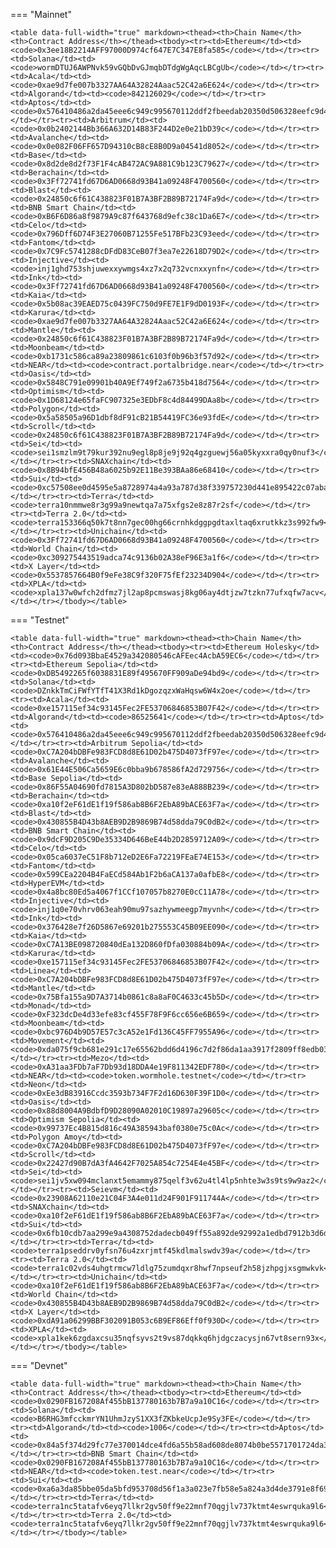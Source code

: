 <!-- The content in this file is auto-generated. Do not modify this file directly. Please see the README.md in the wormhole-mkdocs/scripts directory to learn how to update this page. -->
<!--TOKEN_BRIDGE_ADDRESS-->

=== "Mainnet"

    <table data-full-width="true" markdown><thead><th>Chain Name</th><th>Contract Address</th></thead><tbody><tr><td>Ethereum</td><td><code>0x3ee18B2214AFF97000D974cf647E7C347E8fa585</code></td></tr><tr><td>Solana</td><td><code>wormDTUJ6AWPNvk59vGQbDvGJmqbDTdgWgAqcLBCgUb</code></td></tr><tr><td>Acala</td><td><code>0xae9d7fe007b3327AA64A32824Aaac52C42a6E624</code></td></tr><tr><td>Algorand</td><td><code>842126029</code></td></tr><tr><td>Aptos</td><td><code>0x576410486a2da45eee6c949c995670112ddf2fbeedab20350d506328eefc9d4f</code></td></tr><tr><td>Arbitrum</td><td><code>0x0b2402144Bb366A632D14B83F244D2e0e21bD39c</code></td></tr><tr><td>Avalanche</td><td><code>0x0e082F06FF657D94310cB8cE8B0D9a04541d8052</code></td></tr><tr><td>Base</td><td><code>0x8d2de8d2f73F1F4cAB472AC9A881C9b123C79627</code></td></tr><tr><td>Berachain</td><td><code>0x3Ff72741fd67D6AD0668d93B41a09248F4700560</code></td></tr><tr><td>Blast</td><td><code>0x24850c6f61C438823F01B7A3BF2B89B72174Fa9d</code></td></tr><tr><td>BNB Smart Chain</td><td><code>0xB6F6D86a8f9879A9c87f643768d9efc38c1Da6E7</code></td></tr><tr><td>Celo</td><td><code>0x796Dff6D74F3E27060B71255Fe517BFb23C93eed</code></td></tr><tr><td>Fantom</td><td><code>0x7C9Fc5741288cDFdD83CeB07f3ea7e22618D79D2</code></td></tr><tr><td>Injective</td><td><code>inj1ghd753shjuwexxywmgs4xz7x2q732vcnxxynfn</code></td></tr><tr><td>Ink</td><td><code>0x3Ff72741fd67D6AD0668d93B41a09248F4700560</code></td></tr><tr><td>Kaia</td><td><code>0x5b08ac39EAED75c0439FC750d9FE7E1F9dD0193F</code></td></tr><tr><td>Karura</td><td><code>0xae9d7fe007b3327AA64A32824Aaac52C42a6E624</code></td></tr><tr><td>Mantle</td><td><code>0x24850c6f61C438823F01B7A3BF2B89B72174Fa9d</code></td></tr><tr><td>Moonbeam</td><td><code>0xb1731c586ca89a23809861c6103f0b96b3f57d92</code></td></tr><tr><td>NEAR</td><td><code>contract.portalbridge.near</code></td></tr><tr><td>Oasis</td><td><code>0x5848C791e09901b40A9Ef749f2a6735b418d7564</code></td></tr><tr><td>Optimism</td><td><code>0x1D68124e65faFC907325e3EDbF8c4d84499DAa8b</code></td></tr><tr><td>Polygon</td><td><code>0x5a58505a96D1dbf8dF91cB21B54419FC36e93fdE</code></td></tr><tr><td>Scroll</td><td><code>0x24850c6f61C438823F01B7A3BF2B89B72174Fa9d</code></td></tr><tr><td>Sei</td><td><code>sei1smzlm9t79kur392nu9egl8p8je9j92q4gzguewj56a05kyxxra0qy0nuf3</code></td></tr><tr><td>SNAXchain</td><td><code>0x8B94bfE456B48a6025b92E11Be393BAa86e68410</code></td></tr><tr><td>Sui</td><td><code>0xc57508ee0d4595e5a8728974a4a93a787d38f339757230d441e895422c07aba9</code></td></tr><tr><td>Terra</td><td><code>terra10nmmwe8r3g99a9newtqa7a75xfgs2e8z87r2sf</code></td></tr><tr><td>Terra 2.0</td><td><code>terra153366q50k7t8nn7gec00hg66crnhkdggpgdtaxltaq6xrutkkz3s992fw9</code></td></tr><tr><td>Unichain</td><td><code>0x3Ff72741fd67D6AD0668d93B41a09248F4700560</code></td></tr><tr><td>World Chain</td><td><code>0xc309275443519adca74c9136b02A38eF96E3a1f6</code></td></tr><tr><td>X Layer</td><td><code>0x5537857664B0f9eFe38C9f320F75fEf23234D904</code></td></tr><tr><td>XPLA</td><td><code>xpla137w0wfch2dfmz7jl2ap8pcmswasj8kg06ay4dtjzw7tzkn77ufxqfw7acv</code></td></tr></tbody></table>

=== "Testnet"

    <table data-full-width="true" markdown><thead><th>Chain Name</th><th>Contract Address</th></thead><tbody><tr><td>Ethereum Holesky</td><td><code>0x76d093BbaE4529a342080546cAFEec4AcbA59EC6</code></td></tr><tr><td>Ethereum Sepolia</td><td><code>0xDB5492265f6038831E89f495670FF909aDe94bd9</code></td></tr><tr><td>Solana</td><td><code>DZnkkTmCiFWfYTfT41X3Rd1kDgozqzxWaHqsw6W4x2oe</code></td></tr><tr><td>Acala</td><td><code>0xe157115ef34c93145Fec2FE53706846853B07F42</code></td></tr><tr><td>Algorand</td><td><code>86525641</code></td></tr><tr><td>Aptos</td><td><code>0x576410486a2da45eee6c949c995670112ddf2fbeedab20350d506328eefc9d4f</code></td></tr><tr><td>Arbitrum Sepolia</td><td><code>0xC7A204bDBFe983FCD8d8E61D02b475D4073fF97e</code></td></tr><tr><td>Avalanche</td><td><code>0x61E44E506Ca5659E6c0bba9b678586fA2d729756</code></td></tr><tr><td>Base Sepolia</td><td><code>0x86F55A04690fd7815A3D802bD587e83eA888B239</code></td></tr><tr><td>Berachain</td><td><code>0xa10f2eF61dE1f19f586ab8B6F2EbA89bACE63F7a</code></td></tr><tr><td>Blast</td><td><code>0x430855B4D43b8AEB9D2B9869B74d58dda79C0dB2</code></td></tr><tr><td>BNB Smart Chain</td><td><code>0x9dcF9D205C9De35334D646BeE44b2D2859712A09</code></td></tr><tr><td>Celo</td><td><code>0x05ca6037eC51F8b712eD2E6Fa72219FEaE74E153</code></td></tr><tr><td>Fantom</td><td><code>0x599CEa2204B4FaECd584Ab1F2b6aCA137a0afbE8</code></td></tr><tr><td>HyperEVM</td><td><code>0x4a8bc80Ed5a4067f1CCf107057b8270E0cC11A78</code></td></tr><tr><td>Injective</td><td><code>inj1q0e70vhrv063eah90mu97sazhywmeegp7myvnh</code></td></tr><tr><td>Ink</td><td><code>0x376428e7f26D5867e69201b275553C45B09EE090</code></td></tr><tr><td>Kaia</td><td><code>0xC7A13BE098720840dEa132D860fDfa030884b09A</code></td></tr><tr><td>Karura</td><td><code>0xe157115ef34c93145Fec2FE53706846853B07F42</code></td></tr><tr><td>Linea</td><td><code>0xC7A204bDBFe983FCD8d8E61D02b475D4073fF97e</code></td></tr><tr><td>Mantle</td><td><code>0x75Bfa155a9D7A3714b0861c8a8aF0C4633c45b5D</code></td></tr><tr><td>Monad</td><td><code>0xF323dcDe4d33efe83cf455F78F9F6cc656e6B659</code></td></tr><tr><td>Moonbeam</td><td><code>0xbc976D4b9D57E57c3cA52e1Fd136C45FF7955A96</code></td></tr><tr><td>Movement</td><td><code>0xda075f9cb681e291c17e65562bdd6d4196c7d2f86da1aa3917f2809ff8edb03d</code></td></tr><tr><td>Mezo</td><td><code>0xA31aa3FDb7aF7Db93d18DDA4e19F811342EDF780</code></td></tr><tr><td>NEAR</td><td><code>token.wormhole.testnet</code></td></tr><tr><td>Neon</td><td><code>0xEe3dB83916Ccdc3593b734F7F2d16D630F39F1D0</code></td></tr><tr><td>Oasis</td><td><code>0x88d8004A9BdbfD9D28090A02010C19897a29605c</code></td></tr><tr><td>Optimism Sepolia</td><td><code>0x99737Ec4B815d816c49A385943baf0380e75c0Ac</code></td></tr><tr><td>Polygon Amoy</td><td><code>0xC7A204bDBFe983FCD8d8E61D02b475D4073fF97e</code></td></tr><tr><td>Scroll</td><td><code>0x22427d90B7dA3fA4642F7025A854c7254E4e45BF</code></td></tr><tr><td>Sei</td><td><code>sei1jv5xw094mclanxt5emammy875qelf3v62u4tl4lp5nhte3w3s9ts9w9az2</code></td></tr><tr><td>Seievm</td><td><code>0x23908A62110e21C04F3A4e011d24F901F911744A</code></td></tr><tr><td>SNAXchain</td><td><code>0xa10f2eF61dE1f19f586ab8B6F2EbA89bACE63F7a</code></td></tr><tr><td>Sui</td><td><code>0x6fb10cdb7aa299e9a4308752dadecb049ff55a892de92992a1edbd7912b3d6da</code></td></tr><tr><td>Terra</td><td><code>terra1pseddrv0yfsn76u4zxrjmtf45kdlmalswdv39a</code></td></tr><tr><td>Terra 2.0</td><td><code>terra1c02vds4uhgtrmcw7ldlg75zumdqxr8hwf7npseuf2h58jzhpgjxsgmwkvk</code></td></tr><tr><td>Unichain</td><td><code>0xa10f2eF61dE1f19f586ab8B6F2EbA89bACE63F7a</code></td></tr><tr><td>World Chain</td><td><code>0x430855B4D43b8AEB9D2B9869B74d58dda79C0dB2</code></td></tr><tr><td>X Layer</td><td><code>0xdA91a06299BBF302091B053c6B9EF86Eff0f930D</code></td></tr><tr><td>XPLA</td><td><code>xpla1kek6zgdaxcsu35nqfsyvs2t9vs87dqkkq6hjdgczacysjn67vt8sern93x</code></td></tr></tbody></table>

=== "Devnet"

    <table data-full-width="true" markdown><thead><th>Chain Name</th><th>Contract Address</th></thead><tbody><tr><td>Ethereum</td><td><code>0x0290FB167208Af455bB137780163b7B7a9a10C16</code></td></tr><tr><td>Solana</td><td><code>B6RHG3mfcckmrYN1UhmJzyS1XX3fZKbkeUcpJe9Sy3FE</code></td></tr><tr><td>Algorand</td><td><code>1006</code></td></tr><tr><td>Aptos</td><td><code>0x84a5f374d29fc77e370014dce4fd6a55b58ad608de8074b0be5571701724da31</code></td></tr><tr><td>BNB Smart Chain</td><td><code>0x0290FB167208Af455bB137780163b7B7a9a10C16</code></td></tr><tr><td>NEAR</td><td><code>token.test.near</code></td></tr><tr><td>Sui</td><td><code>0xa6a3da85bbe05da5bfd953708d56f1a3a023e7fb58e5a824a3d4de3791e8f690</code></td></tr><tr><td>Terra</td><td><code>terra1nc5tatafv6eyq7llkr2gv50ff9e22mnf70qgjlv737ktmt4eswrquka9l6</code></td></tr><tr><td>Terra 2.0</td><td><code>terra1nc5tatafv6eyq7llkr2gv50ff9e22mnf70qgjlv737ktmt4eswrquka9l6</code></td></tr></tbody></table>
  
<!--TOKEN_BRIDGE_ADDRESS-->

